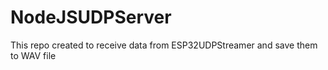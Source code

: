 # NodeJSUDPServer
This repo created to receive data from ESP32UDPStreamer and save them to WAV file
